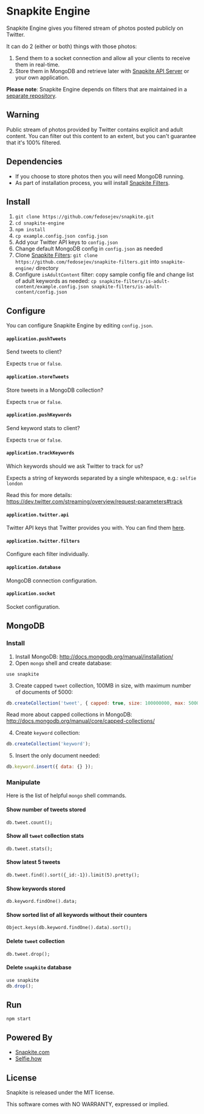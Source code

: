 # Snapkite Engine

Snapkite Engine gives you filtered stream of photos posted publicly on Twitter.

It can do 2 (either or both) things with those photos:

1. Send them to a socket connection and allow all your clients to receive them in real-time.
2. Store them in MongoDB and retrieve later with [Snapkite API Server](https://github.com/fedosejev/snapkite-api-server.git) or your own application.

__Please note__: Snapkite Engine depends on filters that are maintained in a [separate repository](https://github.com/fedosejev/snapkite-filters.git).

## Warning

Public stream of photos provided by Twitter contains explicit and adult content. You can filter out this content to an extent, but you can't guarantee that it's 100% filtered.

## Dependencies

* If you choose to store photos then you will need MongoDB running.
* As part of installation process, you will install [Snapkite Filters](https://github.com/fedosejev/snapkite-filters.git).

## Install

1. `git clone https://github.com/fedosejev/snapkite.git`
2. `cd snapkite-engine`
3. `npm install`
4. `cp example.config.json config.json`
5. Add your Twitter API keys to `config.json`
6. Change default MongoDB config in `config.json` as needed
7. Clone [Snapkite Filters](https://github.com/fedosejev/snapkite-filters.git): `git clone https://github.com/fedosejev/snapkite-filters.git` into `snapkite-engine/` directory
8. Configure `isAdultContent` filter: copy sample config file and change list of adult keywords as needed: `cp snapkite-filters/is-adult-content/example.config.json snapkite-filters/is-adult-content/config.json`

## Configure

You can configure Snapkite Engine by editing `config.json`.

#### `application.pushTweets`

Send tweets to client?

Expects `true` or `false`.

#### `application.storeTweets`

Store tweets in a MongoDB collection?

Expects `true` or `false`.

#### `application.pushKeywords`

Send keyword stats to client?

Expects `true` or `false`.

#### `application.trackKeywords`

Which keywords should we ask Twitter to track for us?

Expects a string of keywords separated by a single whitespace, e.g.: `selfie london`

Read this for more details: https://dev.twitter.com/streaming/overview/request-parameters#track

#### `application.twitter.api`

Twitter API keys that Twitter provides you with. You can find them [here](https://apps.twitter.com/).

#### `application.twitter.filters`

Configure each filter individually.

#### `application.database`

MongoDB connection configuration.

#### `application.socket`

Socket configuration.

## MongoDB

### Install

1. Install MongoDB: http://docs.mongodb.org/manual/installation/
2. Open `mongo` shell and create database:

  ```
  use snapkite
  ```
3. Create capped `tweet` collection, 100MB in size, with maximum number of documents of 5000:
  ```javascript
  db.createCollection('tweet', { capped: true, size: 100000000, max: 5000});
  ```

  Read more about capped collections in MongoDB: http://docs.mongodb.org/manual/core/capped-collections/

4. Create `keyword` collection:
  ```javascript
  db.createCollection('keyword');
  ```

5. Insert the only document needed:
  ```javascript
  db.keyword.insert({ data: {} });
  ```

### Manipulate

Here is the list of helpful `mongo` shell commands.

#### Show number of tweets stored

`db.tweet.count();`

#### Show all `tweet` collection stats

`db.tweet.stats();`

#### Show latest 5 tweets

`db.tweet.find().sort({_id:-1}).limit(5).pretty();`

#### Show keywords stored

`db.keyword.findOne().data;`

#### Show sorted list of all keywords without their counters

`Object.keys(db.keyword.findOne().data).sort();`

#### Delete `tweet` collection

`db.tweet.drop();`

#### Delete `snapkite` database

```javascript
use snapkite
db.drop();
```

## Run

`npm start`

## Powered By

* [Snapkite.com](http://snapkite.com)
* [Selfie.how](http://selfie.how)

## License

Snapkite is released under the MIT license.

This software comes with NO WARRANTY, expressed or implied.
